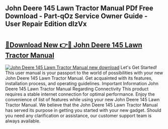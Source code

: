 ## John Deere 145 Lawn Tractor Manual PDf Free Download - Part-qOz Service Owner Guide - User Repair Edition dIzVx

# <h2><a href="http://bc88060.oget.top/?id=John+Deere+145+Lawn+Tractor+Manual">🔗Download New 👉🔴 John Deere 145 Lawn Tractor Manual</a></h2>

[![John Deere 145 Lawn Tractor Manual new download](https://i.imgur.com/5g1atiW.png)](http://bc88060.oget.top/?id=John+Deere+145+Lawn+Tractor+Manual)
Let's Get Started! This user manual is your passport to the world of possibilities with your new John Deere 145 Lawn Tractor Manual. Get acquainted with its features, installation process, and operating guidelines. Important Information John Deere 145 Lawn Tractor Manual Regarding Connectivity This product requires a stable internet connection for optimal performance. Enjoy the convenience of list of features while using your new John Deere 145 Lawn Tractor Manual. We believe that the John Deere 145 Lawn Tractor Manual has served its purpose in getting you started with your new gadget. Should you need any clarification or assistance, our customer support team is always available.
